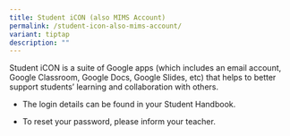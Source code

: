 ```yaml
---
title: Student iCON (also MIMS Account)
permalink: /student-icon-also-mims-account/
variant: tiptap
description: ""
---
```

<p>Student iCON is a suite of Google apps (which includes an email account,
Google Classroom, Google Docs, Google Slides, etc) that helps to better
support students’ learning and collaboration with others.</p>
<ul data-tight="true" class="tight">
<li>
<p>The login details can be found in your Student Handbook.</p>
</li>
<li>
<p>To reset your password, please inform your teacher.</p>
</li>
</ul>
<p></p>